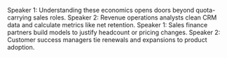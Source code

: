 Speaker 1: Understanding these economics opens doors beyond quota-carrying sales roles.
Speaker 2: Revenue operations analysts clean CRM data and calculate metrics like net retention.
Speaker 1: Sales finance partners build models to justify headcount or pricing changes.
Speaker 2: Customer success managers tie renewals and expansions to product adoption.
